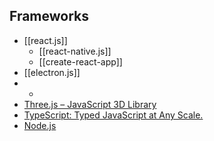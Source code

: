 ## Frameworks

- [[react.js]]
	- [[react-native.js]]
	- [[create-react-app]]
- [[electron.js]]
- 
	- 
- [Three.js – JavaScript 3D Library](https://threejs.org/)
- [TypeScript: Typed JavaScript at Any Scale.](https://www.typescriptlang.org/)
- [Node.js](https://nodejs.org/en/)

